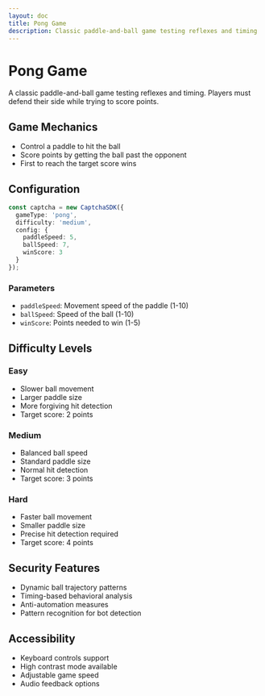 ```yaml
---
layout: doc
title: Pong Game
description: Classic paddle-and-ball game testing reflexes and timing
---
```


# Pong Game

A classic paddle-and-ball game testing reflexes and timing. Players must defend their side while trying to score points.

## Game Mechanics
- Control a paddle to hit the ball
- Score points by getting the ball past the opponent
- First to reach the target score wins

## Configuration

```typescript
const captcha = new CaptchaSDK({
  gameType: 'pong',
  difficulty: 'medium',
  config: {
    paddleSpeed: 5,
    ballSpeed: 7,
    winScore: 3
  }
});
```

### Parameters
- `paddleSpeed`: Movement speed of the paddle (1-10)
- `ballSpeed`: Speed of the ball (1-10)
- `winScore`: Points needed to win (1-5)

## Difficulty Levels

### Easy
- Slower ball movement
- Larger paddle size
- More forgiving hit detection
- Target score: 2 points

### Medium
- Balanced ball speed
- Standard paddle size
- Normal hit detection
- Target score: 3 points

### Hard
- Faster ball movement
- Smaller paddle size
- Precise hit detection required
- Target score: 4 points

## Security Features
- Dynamic ball trajectory patterns
- Timing-based behavioral analysis
- Anti-automation measures
- Pattern recognition for bot detection

## Accessibility
- Keyboard controls support
- High contrast mode available
- Adjustable game speed
- Audio feedback options
